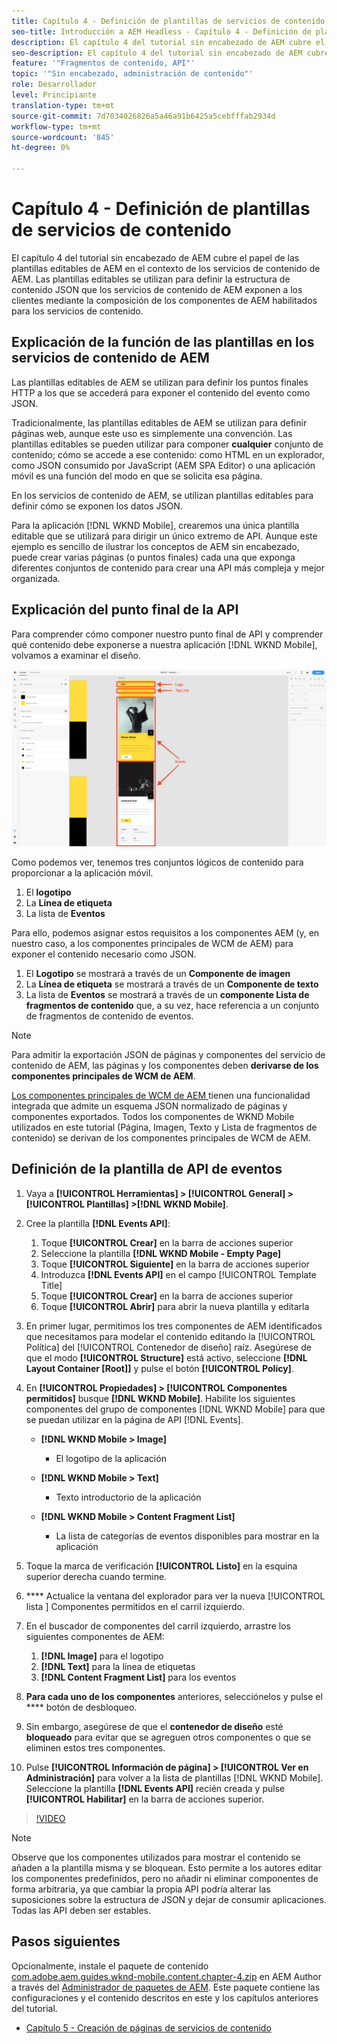 ```yaml
---
title: Capítulo 4 - Definición de plantillas de servicios de contenido - Servicios de contenido
seo-title: Introducción a AEM Headless - Capítulo 4 - Definición de plantillas de servicios de contenido
description: El capítulo 4 del tutorial sin encabezado de AEM cubre el papel de las plantillas editables de AEM en el contexto de los servicios de contenido de AEM. Las plantillas editables se utilizan para definir la estructura de contenido JSON que los servicios de contenido de AEM expondrán en última instancia.
seo-description: El capítulo 4 del tutorial sin encabezado de AEM cubre el papel de las plantillas editables de AEM en el contexto de los servicios de contenido de AEM. Las plantillas editables se utilizan para definir la estructura de contenido JSON que los servicios de contenido de AEM expondrán en última instancia.
feature: '"Fragmentos de contenido, API"'
topic: '"Sin encabezado, administración de contenido"'
role: Desarrollador
level: Principiante
translation-type: tm+mt
source-git-commit: 7d7034026826a5a46a91b6425a5cebfffab2934d
workflow-type: tm+mt
source-wordcount: '845'
ht-degree: 0%

---
```



# Capítulo 4 - Definición de plantillas de servicios de contenido

El capítulo 4 del tutorial sin encabezado de AEM cubre el papel de las plantillas editables de AEM en el contexto de los servicios de contenido de AEM. Las plantillas editables se utilizan para definir la estructura de contenido JSON que los servicios de contenido de AEM exponen a los clientes mediante la composición de los componentes de AEM habilitados para los servicios de contenido.

## Explicación de la función de las plantillas en los servicios de contenido de AEM

Las plantillas editables de AEM se utilizan para definir los puntos finales HTTP a los que se accederá para exponer el contenido del evento como JSON.

Tradicionalmente, las plantillas editables de AEM se utilizan para definir páginas web, aunque este uso es simplemente una convención. Las plantillas editables se pueden utilizar para componer **cualquier** conjunto de contenido; cómo se accede a ese contenido: como HTML en un explorador, como JSON consumido por JavaScript (AEM SPA Editor) o una aplicación móvil es una función del modo en que se solicita esa página.

En los servicios de contenido de AEM, se utilizan plantillas editables para definir cómo se exponen los datos JSON.

Para la aplicación [!DNL WKND Mobile], crearemos una única plantilla editable que se utilizará para dirigir un único extremo de API. Aunque este ejemplo es sencillo de ilustrar los conceptos de AEM sin encabezado, puede crear varias páginas (o puntos finales) cada una que exponga diferentes conjuntos de contenido para crear una API más compleja y mejor organizada.

## Explicación del punto final de la API

Para comprender cómo componer nuestro punto final de API y comprender qué contenido debe exponerse a nuestra aplicación [!DNL WKND Mobile], volvamos a examinar el diseño.

![Descomposición de página de la API de eventos](./assets/chapter-4/design-to-component-mapping.png)

Como podemos ver, tenemos tres conjuntos lógicos de contenido para proporcionar a la aplicación móvil.

1. El **logotipo**
2. La **Línea de etiqueta**
3. La lista de **Eventos**

Para ello, podemos asignar estos requisitos a los componentes AEM (y, en nuestro caso, a los componentes principales de WCM de AEM) para exponer el contenido necesario como JSON.

1. El **Logotipo** se mostrará a través de un **Componente de imagen**
2. La **Línea de etiqueta** se mostrará a través de un **Componente de texto**
3. La lista de **Eventos** se mostrará a través de un **componente Lista de fragmentos de contenido** que, a su vez, hace referencia a un conjunto de fragmentos de contenido de eventos.

>[!NOTE]
>
>Para admitir la exportación JSON de páginas y componentes del servicio de contenido de AEM, las páginas y los componentes deben **derivarse de los componentes principales de WCM de AEM**.
>
>[Los componentes principales de WCM de AEM ](https://github.com/Adobe-Marketing-Cloud/aem-core-wcm-components) tienen una funcionalidad integrada que admite un esquema JSON normalizado de páginas y componentes exportados. Todos los componentes de WKND Mobile utilizados en este tutorial (Página, Imagen, Texto y Lista de fragmentos de contenido) se derivan de los componentes principales de WCM de AEM.

## Definición de la plantilla de API de eventos

1. Vaya a **[!UICONTROL Herramientas] > [!UICONTROL General] > [!UICONTROL Plantillas] >[!DNL WKND Mobile]**.

1. Cree la plantilla **[!DNL Events API]**:

   1. Toque **[!UICONTROL Crear]** en la barra de acciones superior
   1. Seleccione la plantilla **[!DNL WKND Mobile - Empty Page]**
   1. Toque **[!UICONTROL Siguiente]** en la barra de acciones superior
   1. Introduzca **[!DNL Events API]** en el campo [!UICONTROL Template Title]
   1. Toque **[!UICONTROL Crear]** en la barra de acciones superior
   1. Toque **[!UICONTROL Abrir]** para abrir la nueva plantilla y editarla

1. En primer lugar, permitimos los tres componentes de AEM identificados que necesitamos para modelar el contenido editando la [!UICONTROL Política] del [!UICONTROL Contenedor de diseño] raíz. Asegúrese de que el modo **[!UICONTROL Structure]** está activo, seleccione **[!DNL Layout Container \[Root\]]** y pulse el botón **[!UICONTROL Policy]**.
1. En **[!UICONTROL Propiedades] > [!UICONTROL Componentes permitidos]** busque **[!DNL WKND Mobile]**. Habilite los siguientes componentes del grupo de componentes [!DNL WKND Mobile] para que se puedan utilizar en la página de API [!DNL Events].

   * **[!DNL WKND Mobile > Image]**

      * El logotipo de la aplicación
   * **[!DNL WKND Mobile > Text]**

      * Texto introductorio de la aplicación
   * **[!DNL WKND Mobile > Content Fragment List]**

      * La lista de categorías de eventos disponibles para mostrar en la aplicación



1. Toque la marca de verificación **[!UICONTROL Listo]** en la esquina superior derecha cuando termine.
1. **** Actualice la ventana del explorador para ver la nueva  [!UICONTROL lista ] Componentes permitidos en el carril izquierdo.
1. En el buscador de componentes del carril izquierdo, arrastre los siguientes componentes de AEM:
   1. **[!DNL Image]** para el logotipo
   2. **[!DNL Text]** para la línea de etiquetas
   3. **[!DNL Content Fragment List]** para los eventos
1. **Para cada uno de los componentes** anteriores, selecciónelos y pulse el  **** botón de desbloqueo.
1. Sin embargo, asegúrese de que el **contenedor de diseño** esté **bloqueado** para evitar que se agreguen otros componentes o que se eliminen estos tres componentes.
1. Pulse **[!UICONTROL Información de página] > [!UICONTROL Ver en Administración]** para volver a la lista de plantillas [!DNL WKND Mobile]. Seleccione la plantilla **[!DNL Events API]** recién creada y pulse **[!UICONTROL Habilitar]** en la barra de acciones superior.

>[!VIDEO](https://video.tv.adobe.com/v/28342/?quality=12&learn=on)

>[!NOTE]
>
> Observe que los componentes utilizados para mostrar el contenido se añaden a la plantilla misma y se bloquean. Esto permite a los autores editar los componentes predefinidos, pero no añadir ni eliminar componentes de forma arbitraria, ya que cambiar la propia API podría alterar las suposiciones sobre la estructura de JSON y dejar de consumir aplicaciones. Todas las API deben ser estables.

## Pasos siguientes

Opcionalmente, instale el paquete de contenido [com.adobe.aem.guides.wknd-mobile.content.chapter-4.zip](https://github.com/adobe/aem-guides-wknd-mobile/releases/latest) en AEM Author a través del [Administrador de paquetes de AEM](http://localhost:4502/crx/packmgr/index.jsp). Este paquete contiene las configuraciones y el contenido descritos en este y los capítulos anteriores del tutorial.

* [Capítulo 5 - Creación de páginas de servicios de contenido](./chapter-5.md)
